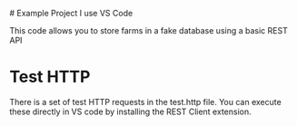 # Example Project
I use VS Code

This code allows you to store farms in a fake database using a basic REST API

# Test HTTP
There is a set of test HTTP requests in the test.http file. You can execute these directly in VS code by installing the REST Client extension.
